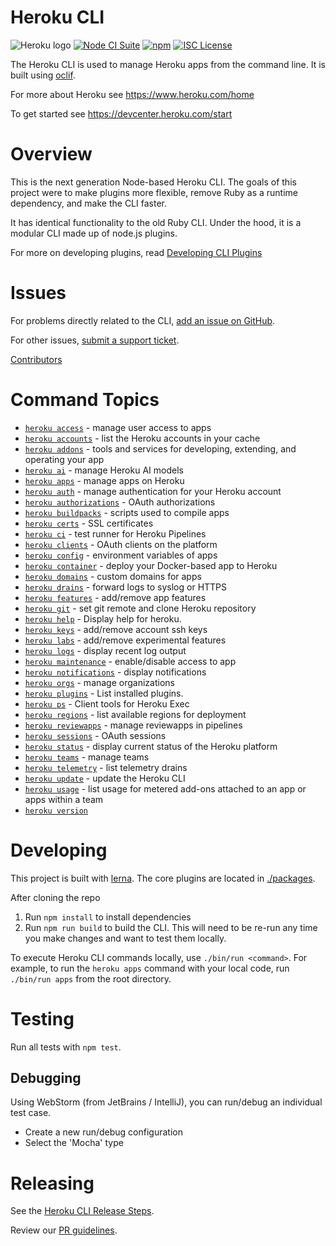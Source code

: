 Heroku CLI
==========

![Heroku logo](https://d4yt8xl9b7in.cloudfront.net/assets/home/logotype-heroku.png)
[![Node CI Suite](https://github.com/heroku/cli/actions/workflows/ci.yml/badge.svg)](https://github.com/heroku/cli/actions/workflows/ci.yml)
[![npm](https://img.shields.io/npm/v/heroku.svg)](https://www.npmjs.com/package/heroku)
[![ISC License](https://img.shields.io/github/license/heroku/cli.svg)](https://github.com/heroku/cli/blob/main/LICENSE)

The Heroku CLI is used to manage Heroku apps from the command line. It is built using [oclif](https://oclif.io).

For more about Heroku see <https://www.heroku.com/home>

To get started see <https://devcenter.heroku.com/start>

Overview
========

This is the next generation Node-based Heroku CLI.  The goals of this project were to make plugins more flexible, remove Ruby as a runtime dependency, and make the CLI faster.

It has identical functionality to the old Ruby CLI. Under the hood, it is a modular CLI made up of node.js plugins.

For more on developing plugins, read [Developing CLI Plugins](https://devcenter.heroku.com/articles/developing-cli-plugins)

Issues
======

For problems directly related to the CLI, [add an issue on GitHub](https://github.com/heroku/cli/issues/new).

For other issues, [submit a support ticket](https://help.heroku.com/).

[Contributors](https://github.com/heroku/cli/contributors)

<!-- commands -->
# Command Topics

* [`heroku access`](docs/access.md) - manage user access to apps
* [`heroku accounts`](docs/accounts.md) - list the Heroku accounts in your cache
* [`heroku addons`](docs/addons.md) - tools and services for developing, extending, and operating your app
* [`heroku ai`](docs/ai.md) - manage Heroku AI models
* [`heroku apps`](docs/apps.md) - manage apps on Heroku
* [`heroku auth`](docs/auth.md) - manage authentication for your Heroku account
* [`heroku authorizations`](docs/authorizations.md) - OAuth authorizations
* [`heroku buildpacks`](docs/buildpacks.md) - scripts used to compile apps
* [`heroku certs`](docs/certs.md) - SSL certificates
* [`heroku ci`](docs/ci.md) - test runner for Heroku Pipelines
* [`heroku clients`](docs/clients.md) - OAuth clients on the platform
* [`heroku config`](docs/config.md) - environment variables of apps
* [`heroku container`](docs/container.md) - deploy your Docker-based app to Heroku
* [`heroku domains`](docs/domains.md) - custom domains for apps
* [`heroku drains`](docs/drains.md) - forward logs to syslog or HTTPS
* [`heroku features`](docs/features.md) - add/remove app features
* [`heroku git`](docs/git.md) - set git remote and clone Heroku repository
* [`heroku help`](docs/help.md) - Display help for heroku.
* [`heroku keys`](docs/keys.md) - add/remove account ssh keys
* [`heroku labs`](docs/labs.md) - add/remove experimental features
* [`heroku logs`](docs/logs.md) - display recent log output
* [`heroku maintenance`](docs/maintenance.md) - enable/disable access to app
* [`heroku notifications`](docs/notifications.md) - display notifications
* [`heroku orgs`](docs/orgs.md) - manage organizations
* [`heroku plugins`](docs/plugins.md) - List installed plugins.
* [`heroku ps`](docs/ps.md) - Client tools for Heroku Exec
* [`heroku regions`](docs/regions.md) - list available regions for deployment
* [`heroku reviewapps`](docs/reviewapps.md) - manage reviewapps in pipelines
* [`heroku sessions`](docs/sessions.md) - OAuth sessions
* [`heroku status`](docs/status.md) - display current status of the Heroku platform
* [`heroku teams`](docs/teams.md) - manage teams
* [`heroku telemetry`](docs/telemetry.md) - list telemetry drains
* [`heroku update`](docs/update.md) - update the Heroku CLI
* [`heroku usage`](docs/usage.md) - list usage for metered add-ons attached to an app or apps within a team
* [`heroku version`](docs/version.md)

<!-- commandsstop -->

Developing
==========

This project is built with [lerna](https://lerna.js.org/). The core plugins are located in [./packages](./packages). 

After cloning the repo
1. Run `npm install` to install dependencies
2. Run `npm run build` to build the CLI. This will need to be re-run any time you make changes and want to test them locally.

To execute Heroku CLI commands locally, use `./bin/run <command>`. For example, to run the `heroku apps` command with your local code, run `./bin/run apps` from the root directory.

Testing
=======

Run all tests with `npm test`.

## Debugging

Using WebStorm (from JetBrains / IntelliJ), you can run/debug an individual test case.

- Create a new run/debug configuration
- Select the 'Mocha' type

Releasing
=========
See the [Heroku CLI Release Steps](https://salesforce.quip.com/aPLDA1ZwjNlW).

Review our [PR guidelines](./.github/PULL_REQUEST_TEMPLATE.md).
